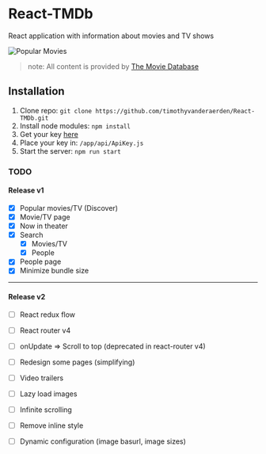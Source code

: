 # React-TMDb
React application with information about movies and TV shows

![Popular Movies](https://cloud.githubusercontent.com/assets/7502104/20600337/70121188-b253-11e6-8314-4a9ef6ba6360.png)

   > note: All content is provided by [The Movie Database](https://www.themoviedb.org)

## Installation ##
1. Clone repo:
    `git clone https://github.com/timothyvanderaerden/React-TMDb.git`
2. Install node modules:
    `npm install`
3. Get your key [here](https://www.themoviedb.org)
4. Place your key in:
    `/app/api/ApiKey.js`
5. Start the server:
    `npm run start`

### TODO ###
#### Release v1 ####
- [x] Popular movies/TV (Discover)
- [x] Movie/TV page
- [x] Now in theater
- [x] Search
   - [x] Movies/TV
   - [x] People
- [x] People page
- [x] Minimize bundle size

---

#### Release v2 ###
- [ ] React redux flow
- [ ] React router v4
- [ ] onUpdate => Scroll to top (deprecated in react-router v4)

- [ ] Redesign some pages (simplifying)
- [ ] Video trailers
- [ ] Lazy load images
- [ ] Infinite scrolling
- [ ] Remove inline style
- [ ] Dynamic configuration (image basurl, image sizes)
